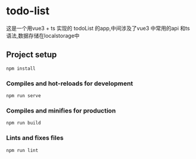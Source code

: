 # todo-list
这是一个用vue3 + ts 实现的 todoList 的app,中间涉及了vue3 中常用的api 和ts 语法,数据存储在localstorage中 

## Project setup
```
npm install
```

### Compiles and hot-reloads for development
```
npm run serve
```

### Compiles and minifies for production
```
npm run build
```

### Lints and fixes files
```
npm run lint
```
